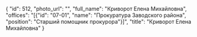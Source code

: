 {
    "id": 512,
    "photo_url": "",
    "full_name": "Криворот Елена Михайловна",
    "offices": "[{\"id\": \"07-01\", \"name\": \"Прокуратура Заводского района\", \"position\": \"Старший помощник прокурора\"}]",
    "title": "Криворот Елена Михайловна"
}